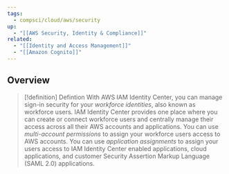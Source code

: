 ```yaml
---
tags:
  - compsci/cloud/aws/security
up:
  - "[[AWS Security, Identity & Compliance]]"
related:
  - "[[Identity and Access Management]]"
  - "[[Amazon Cognito]]"
---
```

## Overview

>[!definition] Defintion
>With AWS IAM Identity Center, you can manage sign-in security for your _workforce identities_, also known as workforce users. IAM Identity Center provides one place where you can create or connect workforce users and centrally manage their access across all their AWS accounts and applications. You can use _multi-account permissions_ to assign your workforce users access to AWS accounts. You can use _application assignments_ to assign your users access to IAM Identity Center enabled applications, cloud applications, and customer Security Assertion Markup Language (SAML 2.0) applications.

